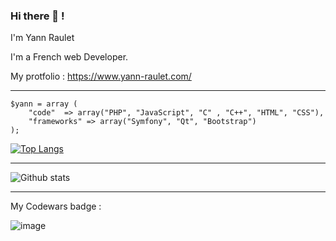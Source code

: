 ### Hi there 👋 ! 

<p>I'm Yann Raulet</p>
<p>I'm a French web Developer.</p>

My protfolio : https://www.yann-raulet.com/

*********************
```
$yann = array (
    "code"  => array("PHP", "JavaScript", "C" , "C++", "HTML", "CSS"),
    "frameworks" => array("Symfony", "Qt", "Bootstrap")
);
```

[![Top Langs](https://github-readme-stats.vercel.app/api/top-langs/?username=YannRaulet&layout=compact)](https://github.com/anuraghazra/github-readme-stats)

*********************

![Github stats](https://github-readme-stats.vercel.app/api?username=YannRaulet)

*********************

My Codewars badge : 

![image](https://www.codewars.com/users/YannRaulet/badges/large)

<!--
**YannRaulet/YannRaulet** is a ✨ _special_ ✨ repository because its `README.md` (this file) appears on your GitHub profile.

Here are some ideas to get you started:

- 🔭 I’m currently working on ...
- 🌱 I’m currently learning ...
- 👯 I’m looking to collaborate on ...
- 🤔 I’m looking for help with ...
- 💬 Ask me about ...
- 📫 How to reach me: ...
- 😄 Pronouns: ...
- ⚡ Fun fact: ...
-->


